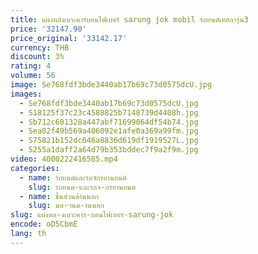 ```yaml
---
title: แผงหลังเบาะคาร์บอนไฟเบอร์ sarung jok mobil รถยนต์เทสลารุ่น3
price: '32147.90'
price_original: '33142.17'
currency: THB
discount: 3%
rating: 4
volume: 56
image: Se768fdf3bde3440ab17b69c73d0575dcU.jpg
images:
  - Se768fdf3bde3440ab17b69c73d0575dcU.jpg
  - S18125f37c23c4588825b7148739d4408h.jpg
  - Sb712c601328a447abf71699064df54b74.jpg
  - Sea82f49b569a406092e1afe0a369a99fm.jpg
  - S75821b152dc646a8836d619df1919527L.jpg
  - S255a1daff2a64d79b353bddec7f9a2f9m.jpg
video: 4000222416585.mp4
categories:
  - name: รถยนต์และรถจักรยานยนต์
    slug: รถยนต-และรถจ-กรยานยนต
  - name: ชิ้นส่วนด้านนอก
    slug: นส-วนด-านนอก
slug: แผงหล-งเบาะคาร-บอนไฟเบอร-sarung-jok
encode: oD5CbmE
lang: th
---
```

  